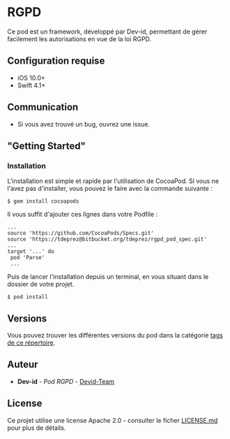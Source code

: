 # RGPD

Ce pod est un framework, développé par Dev-id, permettant de gérer facilement les autorisations en vue de la loi RGPD.

## Configuration requise

* iOS 10.0+
* Swift 4.1+

## Communication

* Si vous avez trouvé un bug, ouvrez une issue.

## "Getting Started"

### Installation

L'installation est simple et rapide par l'utilisation de CocoaPod. Si vous ne l'avez pas d'installer, vous pouvez le faire avec la commande suivante : 
```
$ gem install cocoapods
```

Il vous suffit d'ajouter ces lignes dans votre Podfile : 

```
...
source 'https://github.com/CocoaPods/Specs.git'
source 'https://tdeprez@bitbucket.org/tdeprez/rgpd_pod_spec.git'
...
target '...' do
 pod 'Parse'
 ...
```

Puis de lancer l'installation depuis un terminal, en vous situant dans le dossier de votre projet.

```
$ pod install
```

## Versions

Vous pouvez trouver les différentes versions du pod dans la catégorie [tags de ce répertoire](https://github.com/Devid-Team/RGPD/tags). 

## Auteur

* **Dev-id** - *Pod RGPD* - [Devid-Team](https://github.com/Devid-Team)

## License

Ce projet utilise une license Apache 2.0 - consulter le ficher [LICENSE.md](LICENSE) pour plus de détails.

